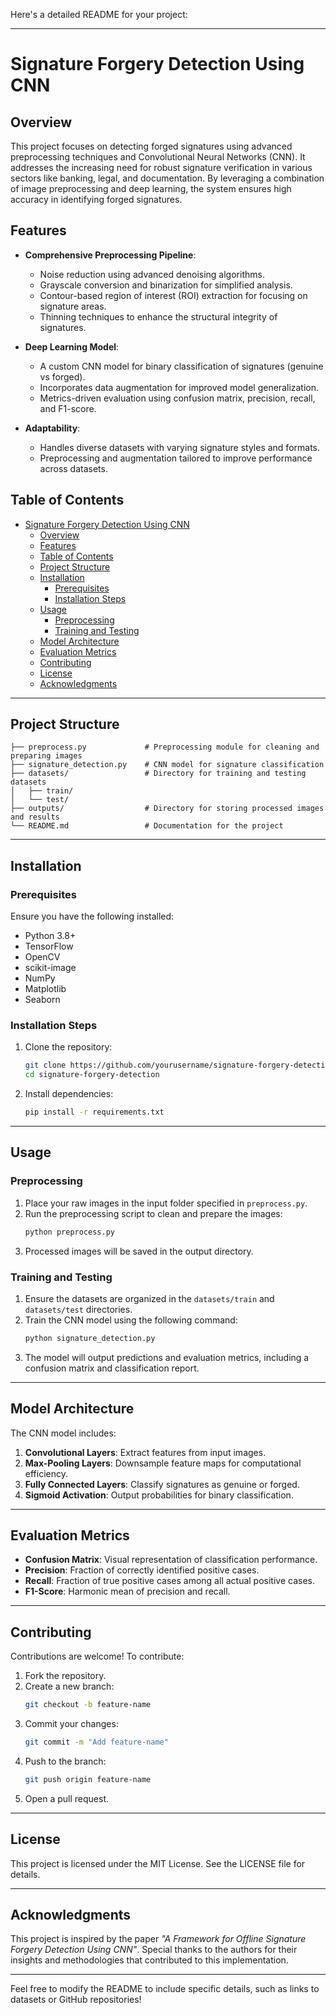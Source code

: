Here's a detailed README for your project:

---

# Signature Forgery Detection Using CNN

## Overview

This project focuses on detecting forged signatures using advanced preprocessing techniques and Convolutional Neural Networks (CNN). It addresses the increasing need for robust signature verification in various sectors like banking, legal, and documentation. By leveraging a combination of image preprocessing and deep learning, the system ensures high accuracy in identifying forged signatures.

## Features

- **Comprehensive Preprocessing Pipeline**:

  - Noise reduction using advanced denoising algorithms.
  - Grayscale conversion and binarization for simplified analysis.
  - Contour-based region of interest (ROI) extraction for focusing on signature areas.
  - Thinning techniques to enhance the structural integrity of signatures.

- **Deep Learning Model**:

  - A custom CNN model for binary classification of signatures (genuine vs forged).
  - Incorporates data augmentation for improved model generalization.
  - Metrics-driven evaluation using confusion matrix, precision, recall, and F1-score.

- **Adaptability**:
  - Handles diverse datasets with varying signature styles and formats.
  - Preprocessing and augmentation tailored to improve performance across datasets.

## Table of Contents

- [Signature Forgery Detection Using CNN](#signature-forgery-detection-using-cnn)
  - [Overview](#overview)
  - [Features](#features)
  - [Table of Contents](#table-of-contents)
  - [Project Structure](#project-structure)
  - [Installation](#installation)
    - [Prerequisites](#prerequisites)
    - [Installation Steps](#installation-steps)
  - [Usage](#usage)
    - [Preprocessing](#preprocessing)
    - [Training and Testing](#training-and-testing)
  - [Model Architecture](#model-architecture)
  - [Evaluation Metrics](#evaluation-metrics)
  - [Contributing](#contributing)
  - [License](#license)
  - [Acknowledgments](#acknowledgments)

---

## Project Structure

```
├── preprocess.py             # Preprocessing module for cleaning and preparing images
├── signature_detection.py    # CNN model for signature classification
├── datasets/                 # Directory for training and testing datasets
│   ├── train/
│   └── test/
├── outputs/                  # Directory for storing processed images and results
└── README.md                 # Documentation for the project
```

---

## Installation

### Prerequisites

Ensure you have the following installed:

- Python 3.8+
- TensorFlow
- OpenCV
- scikit-image
- NumPy
- Matplotlib
- Seaborn

### Installation Steps

1. Clone the repository:

   ```bash
   git clone https://github.com/yourusername/signature-forgery-detection.git
   cd signature-forgery-detection
   ```

2. Install dependencies:
   ```bash
   pip install -r requirements.txt
   ```

---

## Usage

### Preprocessing

1. Place your raw images in the input folder specified in `preprocess.py`.
2. Run the preprocessing script to clean and prepare the images:
   ```bash
   python preprocess.py
   ```
3. Processed images will be saved in the output directory.

### Training and Testing

1. Ensure the datasets are organized in the `datasets/train` and `datasets/test` directories.
2. Train the CNN model using the following command:
   ```bash
   python signature_detection.py
   ```
3. The model will output predictions and evaluation metrics, including a confusion matrix and classification report.

---

## Model Architecture

The CNN model includes:

1. **Convolutional Layers**: Extract features from input images.
2. **Max-Pooling Layers**: Downsample feature maps for computational efficiency.
3. **Fully Connected Layers**: Classify signatures as genuine or forged.
4. **Sigmoid Activation**: Output probabilities for binary classification.

---

## Evaluation Metrics

- **Confusion Matrix**: Visual representation of classification performance.
- **Precision**: Fraction of correctly identified positive cases.
- **Recall**: Fraction of true positive cases among all actual positive cases.
- **F1-Score**: Harmonic mean of precision and recall.

---

## Contributing

Contributions are welcome! To contribute:

1. Fork the repository.
2. Create a new branch:
   ```bash
   git checkout -b feature-name
   ```
3. Commit your changes:
   ```bash
   git commit -m "Add feature-name"
   ```
4. Push to the branch:
   ```bash
   git push origin feature-name
   ```
5. Open a pull request.

---

## License

This project is licensed under the MIT License. See the LICENSE file for details.

---

## Acknowledgments

This project is inspired by the paper _"A Framework for Offline Signature Forgery Detection Using CNN"_. Special thanks to the authors for their insights and methodologies that contributed to this implementation.

---

Feel free to modify the README to include specific details, such as links to datasets or GitHub repositories!
